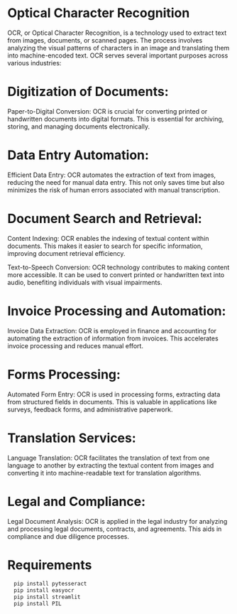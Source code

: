 
# Optical Character Recognition 

OCR, or Optical Character Recognition, is a technology used to extract text from images, documents, or scanned pages. The process involves analyzing the visual patterns of characters in an image and translating them into machine-encoded text. OCR serves several important purposes across various industries:

# Digitization of Documents:
Paper-to-Digital Conversion: OCR is crucial for converting printed or handwritten documents into digital formats. This is essential for archiving, storing, and managing documents electronically.

# Data Entry Automation:
Efficient Data Entry: OCR automates the extraction of text from images, reducing the need for manual data entry. This not only saves time but also minimizes the risk of human errors associated with manual transcription.

# Document Search and Retrieval:
Content Indexing: OCR enables the indexing of textual content within documents. This makes it easier to search for specific information, improving document retrieval efficiency.

Text-to-Speech Conversion: OCR technology contributes to making content more accessible. It can be used to convert printed or handwritten text into audio, benefiting individuals with visual impairments.

# Invoice Processing and Automation:
Invoice Data Extraction: OCR is employed in finance and accounting for automating the extraction of information from invoices. This accelerates invoice processing and reduces manual effort.

# Forms Processing:
Automated Form Entry: OCR is used in processing forms, extracting data from structured fields in documents. This is valuable in applications like surveys, feedback forms, and administrative paperwork.

# Translation Services:
Language Translation: OCR facilitates the translation of text from one language to another by extracting the textual content from images and converting it into machine-readable text for translation algorithms.

# Legal and Compliance:
Legal Document Analysis: OCR is applied in the legal industry for analyzing and processing legal documents, contracts, and agreements. This aids in compliance and due diligence processes.
# Requirements
```bash
  pip install pytesseract
  pip install easyocr
  pip install streamlit
  pip install PIL
```

